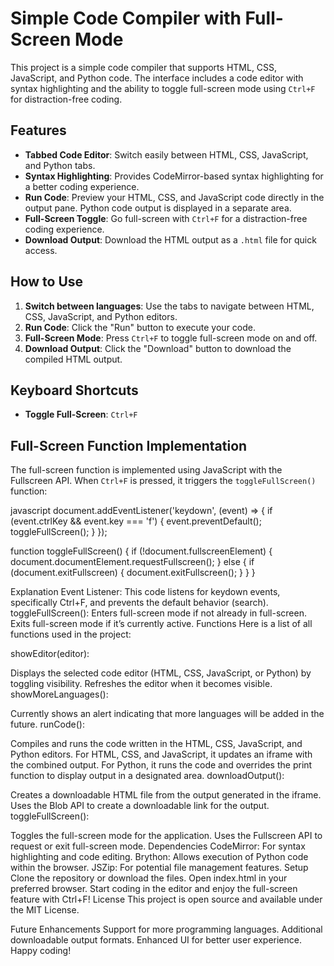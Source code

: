 # Simple Code Compiler with Full-Screen Mode

This project is a simple code compiler that supports HTML, CSS, JavaScript, and Python code. The interface includes a code editor with syntax highlighting and the ability to toggle full-screen mode using `Ctrl+F` for distraction-free coding.

## Features

- **Tabbed Code Editor**: Switch easily between HTML, CSS, JavaScript, and Python tabs.
- **Syntax Highlighting**: Provides CodeMirror-based syntax highlighting for a better coding experience.
- **Run Code**: Preview your HTML, CSS, and JavaScript code directly in the output pane. Python code output is displayed in a separate area.
- **Full-Screen Toggle**: Go full-screen with `Ctrl+F` for a distraction-free coding experience.
- **Download Output**: Download the HTML output as a `.html` file for quick access.

## How to Use

1. **Switch between languages**: Use the tabs to navigate between HTML, CSS, JavaScript, and Python editors.
2. **Run Code**: Click the "Run" button to execute your code.
3. **Full-Screen Mode**: Press `Ctrl+F` to toggle full-screen mode on and off.
4. **Download Output**: Click the "Download" button to download the compiled HTML output.

## Keyboard Shortcuts

- **Toggle Full-Screen**: `Ctrl+F`

## Full-Screen Function Implementation

The full-screen function is implemented using JavaScript with the Fullscreen API. When `Ctrl+F` is pressed, it triggers the `toggleFullScreen()` function:

javascript
document.addEventListener('keydown', (event) => {
  if (event.ctrlKey && event.key === 'f') {
    event.preventDefault();
    toggleFullScreen();
  }
});

function toggleFullScreen() {
  if (!document.fullscreenElement) {
    document.documentElement.requestFullscreen();
  } else {
    if (document.exitFullscreen) {
      document.exitFullscreen();
    }
  }
}

Explanation
Event Listener: This code listens for keydown events, specifically Ctrl+F, and prevents the default behavior (search).
toggleFullScreen():
Enters full-screen mode if not already in full-screen.
Exits full-screen mode if it’s currently active.
Functions
Here is a list of all functions used in the project:

showEditor(editor):

Displays the selected code editor (HTML, CSS, JavaScript, or Python) by toggling visibility.
Refreshes the editor when it becomes visible.
showMoreLanguages():

Currently shows an alert indicating that more languages will be added in the future.
runCode():

Compiles and runs the code written in the HTML, CSS, JavaScript, and Python editors.
For HTML, CSS, and JavaScript, it updates an iframe with the combined output.
For Python, it runs the code and overrides the print function to display output in a designated area.
downloadOutput():

Creates a downloadable HTML file from the output generated in the iframe.
Uses the Blob API to create a downloadable link for the output.
toggleFullScreen():

Toggles the full-screen mode for the application.
Uses the Fullscreen API to request or exit full-screen mode.
Dependencies
CodeMirror: For syntax highlighting and code editing.
Brython: Allows execution of Python code within the browser.
JSZip: For potential file management features.
Setup
Clone the repository or download the files.
Open index.html in your preferred browser.
Start coding in the editor and enjoy the full-screen feature with Ctrl+F!
License
This project is open source and available under the MIT License.

Future Enhancements
Support for more programming languages.
Additional downloadable output formats.
Enhanced UI for better user experience.
Happy coding!
